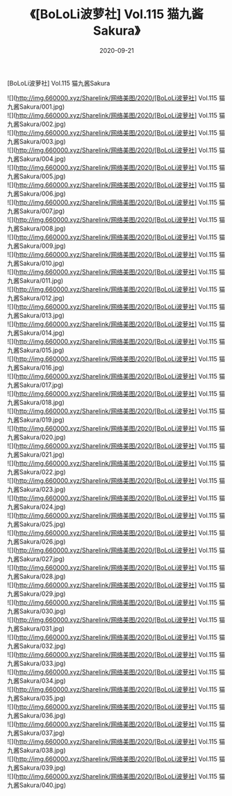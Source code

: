 ﻿---
layout: post
title:  《[BoLoLi波萝社] Vol.115 猫九酱Sakura》
date:   2020-09-21
img: http://img.660000.xyz/Sharelink/网络美图/2020/[BoLoLi波萝社] Vol.115 猫九酱Sakura/000.jpg
categories: [美女, 清纯, 唯美]
---

[BoLoLi波萝社] Vol.115 猫九酱Sakura

  ![](http://img.660000.xyz/Sharelink/网络美图/2020/[BoLoLi波萝社] Vol.115 猫九酱Sakura/001.jpg) <br> ![](http://img.660000.xyz/Sharelink/网络美图/2020/[BoLoLi波萝社] Vol.115 猫九酱Sakura/002.jpg) <br> ![](http://img.660000.xyz/Sharelink/网络美图/2020/[BoLoLi波萝社] Vol.115 猫九酱Sakura/003.jpg) <br> ![](http://img.660000.xyz/Sharelink/网络美图/2020/[BoLoLi波萝社] Vol.115 猫九酱Sakura/004.jpg) <br> ![](http://img.660000.xyz/Sharelink/网络美图/2020/[BoLoLi波萝社] Vol.115 猫九酱Sakura/005.jpg) <br> ![](http://img.660000.xyz/Sharelink/网络美图/2020/[BoLoLi波萝社] Vol.115 猫九酱Sakura/006.jpg) <br> ![](http://img.660000.xyz/Sharelink/网络美图/2020/[BoLoLi波萝社] Vol.115 猫九酱Sakura/007.jpg) <br> ![](http://img.660000.xyz/Sharelink/网络美图/2020/[BoLoLi波萝社] Vol.115 猫九酱Sakura/008.jpg) <br> ![](http://img.660000.xyz/Sharelink/网络美图/2020/[BoLoLi波萝社] Vol.115 猫九酱Sakura/009.jpg) <br> ![](http://img.660000.xyz/Sharelink/网络美图/2020/[BoLoLi波萝社] Vol.115 猫九酱Sakura/010.jpg) <br> ![](http://img.660000.xyz/Sharelink/网络美图/2020/[BoLoLi波萝社] Vol.115 猫九酱Sakura/011.jpg) <br> ![](http://img.660000.xyz/Sharelink/网络美图/2020/[BoLoLi波萝社] Vol.115 猫九酱Sakura/012.jpg) <br> ![](http://img.660000.xyz/Sharelink/网络美图/2020/[BoLoLi波萝社] Vol.115 猫九酱Sakura/013.jpg) <br> ![](http://img.660000.xyz/Sharelink/网络美图/2020/[BoLoLi波萝社] Vol.115 猫九酱Sakura/014.jpg) <br> ![](http://img.660000.xyz/Sharelink/网络美图/2020/[BoLoLi波萝社] Vol.115 猫九酱Sakura/015.jpg) <br> ![](http://img.660000.xyz/Sharelink/网络美图/2020/[BoLoLi波萝社] Vol.115 猫九酱Sakura/016.jpg) <br> ![](http://img.660000.xyz/Sharelink/网络美图/2020/[BoLoLi波萝社] Vol.115 猫九酱Sakura/017.jpg) <br> ![](http://img.660000.xyz/Sharelink/网络美图/2020/[BoLoLi波萝社] Vol.115 猫九酱Sakura/018.jpg) <br> ![](http://img.660000.xyz/Sharelink/网络美图/2020/[BoLoLi波萝社] Vol.115 猫九酱Sakura/019.jpg) <br> ![](http://img.660000.xyz/Sharelink/网络美图/2020/[BoLoLi波萝社] Vol.115 猫九酱Sakura/020.jpg) <br> ![](http://img.660000.xyz/Sharelink/网络美图/2020/[BoLoLi波萝社] Vol.115 猫九酱Sakura/021.jpg) <br> ![](http://img.660000.xyz/Sharelink/网络美图/2020/[BoLoLi波萝社] Vol.115 猫九酱Sakura/022.jpg) <br> ![](http://img.660000.xyz/Sharelink/网络美图/2020/[BoLoLi波萝社] Vol.115 猫九酱Sakura/023.jpg) <br> ![](http://img.660000.xyz/Sharelink/网络美图/2020/[BoLoLi波萝社] Vol.115 猫九酱Sakura/024.jpg) <br> ![](http://img.660000.xyz/Sharelink/网络美图/2020/[BoLoLi波萝社] Vol.115 猫九酱Sakura/025.jpg) <br> ![](http://img.660000.xyz/Sharelink/网络美图/2020/[BoLoLi波萝社] Vol.115 猫九酱Sakura/026.jpg) <br> ![](http://img.660000.xyz/Sharelink/网络美图/2020/[BoLoLi波萝社] Vol.115 猫九酱Sakura/027.jpg) <br> ![](http://img.660000.xyz/Sharelink/网络美图/2020/[BoLoLi波萝社] Vol.115 猫九酱Sakura/028.jpg) <br> ![](http://img.660000.xyz/Sharelink/网络美图/2020/[BoLoLi波萝社] Vol.115 猫九酱Sakura/029.jpg) <br> ![](http://img.660000.xyz/Sharelink/网络美图/2020/[BoLoLi波萝社] Vol.115 猫九酱Sakura/030.jpg) <br> ![](http://img.660000.xyz/Sharelink/网络美图/2020/[BoLoLi波萝社] Vol.115 猫九酱Sakura/031.jpg) <br> ![](http://img.660000.xyz/Sharelink/网络美图/2020/[BoLoLi波萝社] Vol.115 猫九酱Sakura/032.jpg) <br> ![](http://img.660000.xyz/Sharelink/网络美图/2020/[BoLoLi波萝社] Vol.115 猫九酱Sakura/033.jpg) <br> ![](http://img.660000.xyz/Sharelink/网络美图/2020/[BoLoLi波萝社] Vol.115 猫九酱Sakura/034.jpg) <br> ![](http://img.660000.xyz/Sharelink/网络美图/2020/[BoLoLi波萝社] Vol.115 猫九酱Sakura/035.jpg) <br> ![](http://img.660000.xyz/Sharelink/网络美图/2020/[BoLoLi波萝社] Vol.115 猫九酱Sakura/036.jpg) <br> ![](http://img.660000.xyz/Sharelink/网络美图/2020/[BoLoLi波萝社] Vol.115 猫九酱Sakura/037.jpg) <br> ![](http://img.660000.xyz/Sharelink/网络美图/2020/[BoLoLi波萝社] Vol.115 猫九酱Sakura/038.jpg) <br> ![](http://img.660000.xyz/Sharelink/网络美图/2020/[BoLoLi波萝社] Vol.115 猫九酱Sakura/039.jpg) <br> ![](http://img.660000.xyz/Sharelink/网络美图/2020/[BoLoLi波萝社] Vol.115 猫九酱Sakura/040.jpg) <br>